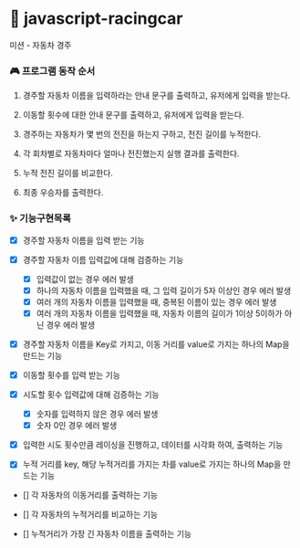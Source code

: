 # 🚗 javascript-racingcar

미션 - 자동차 경주

### 🎮 프로그램 동작 순서

1. 경주할 자동차 이름을 입력하라는 안내 문구를 출력하고, 유저에게 입력을 받는다.

2. 이동할 횟수에 대한 안내 문구를 출력하고, 유저에게 입력을 받는다.

3. 경주하는 자동차가 몇 번의 전진을 하는지 구하고, 전진 길이를 누적한다.

4. 각 회차별로 자동차마다 얼마나 전진했는지 실행 결과를 출력한다.

5. 누적 전진 길이를 비교한다.

6. 최종 우승자를 출력한다.

### ✨ 기능구현목록

- [x] 경주할 자동차 이름을 입력 받는 기능

- [x] 경주할 자동차 이름 입력값에 대해 검증하는 기능

  - [x] 입력값이 없는 경우 에러 발생
  - [x] 하나의 자동차 이름을 입력했을 때, 그 입력 길이가 5자 이상인 경우 에러 발생
  - [x] 여러 개의 자동차 이름을 입력했을 때, 중복된 이름이 있는 경우 에러 발생
  - [x] 여러 개의 자동차 이름을 입력했을 때, 자동차 이름의 길이가 1이상 5이하가 아닌 경우 에러 발생

- [x] 경주할 자동차 이름을 Key로 가지고, 이동 거리를 value로 가지는 하나의 Map을 만드는 기능

- [x] 이동할 횟수를 입력 받는 기능

- [x] 시도할 횟수 입력값에 대해 검증하는 기능

  - [x] 숫자를 입력하지 않은 경우 에러 발생
  - [x] 숫자 0인 경우 에러 발생

- [x] 입력한 시도 횟수만큼 레이싱을 진행하고, 데이터를 시각화 하여, 출력하는 기능

- [x] 누적 거리를 key, 해당 누적거리를 가지는 차를 value로 가지는 하나의 Map을 만드는 기능

- [] 각 자동차의 이동거리를 출력하는 기능

- [] 각 자동차의 누적거리를 비교하는 기능

- [] 누적거리가 가장 긴 자동차 이름을 출력하는 기능
